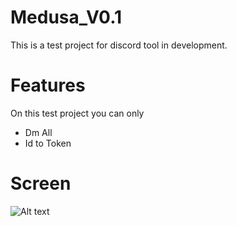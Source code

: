 # Medusa_V0.1
This is a test project for discord tool in development.

# Features
On this test project you can only 

- Dm All
- Id to Token

# Screen
<img title="Medusa Sreen" alt="Alt text" src="https://cdn.discordapp.com/attachments/1004727452934864928/1044645158228086855/image.png">

